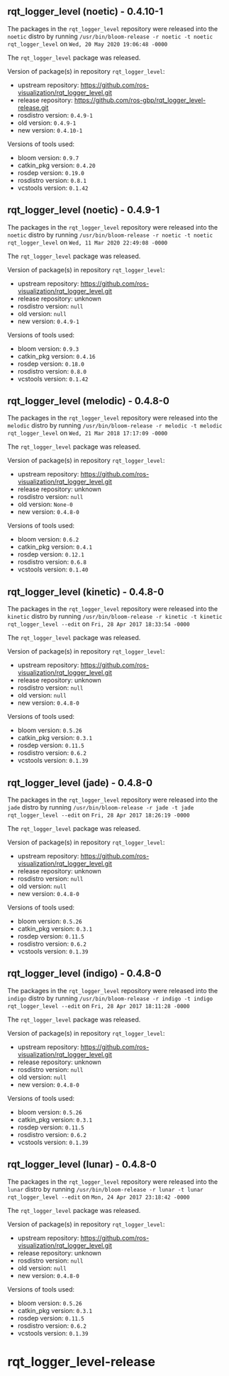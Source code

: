## rqt_logger_level (noetic) - 0.4.10-1

The packages in the `rqt_logger_level` repository were released into the `noetic` distro by running `/usr/bin/bloom-release -r noetic -t noetic rqt_logger_level` on `Wed, 20 May 2020 19:06:48 -0000`

The `rqt_logger_level` package was released.

Version of package(s) in repository `rqt_logger_level`:

- upstream repository: https://github.com/ros-visualization/rqt_logger_level.git
- release repository: https://github.com/ros-gbp/rqt_logger_level-release.git
- rosdistro version: `0.4.9-1`
- old version: `0.4.9-1`
- new version: `0.4.10-1`

Versions of tools used:

- bloom version: `0.9.7`
- catkin_pkg version: `0.4.20`
- rosdep version: `0.19.0`
- rosdistro version: `0.8.1`
- vcstools version: `0.1.42`


## rqt_logger_level (noetic) - 0.4.9-1

The packages in the `rqt_logger_level` repository were released into the `noetic` distro by running `/usr/bin/bloom-release -r noetic -t noetic rqt_logger_level` on `Wed, 11 Mar 2020 22:49:08 -0000`

The `rqt_logger_level` package was released.

Version of package(s) in repository `rqt_logger_level`:

- upstream repository: https://github.com/ros-visualization/rqt_logger_level.git
- release repository: unknown
- rosdistro version: `null`
- old version: `null`
- new version: `0.4.9-1`

Versions of tools used:

- bloom version: `0.9.3`
- catkin_pkg version: `0.4.16`
- rosdep version: `0.18.0`
- rosdistro version: `0.8.0`
- vcstools version: `0.1.42`


## rqt_logger_level (melodic) - 0.4.8-0

The packages in the `rqt_logger_level` repository were released into the `melodic` distro by running `/usr/bin/bloom-release -r melodic -t melodic rqt_logger_level` on `Wed, 21 Mar 2018 17:17:09 -0000`

The `rqt_logger_level` package was released.

Version of package(s) in repository `rqt_logger_level`:

- upstream repository: https://github.com/ros-visualization/rqt_logger_level.git
- release repository: unknown
- rosdistro version: `null`
- old version: `None-0`
- new version: `0.4.8-0`

Versions of tools used:

- bloom version: `0.6.2`
- catkin_pkg version: `0.4.1`
- rosdep version: `0.12.1`
- rosdistro version: `0.6.8`
- vcstools version: `0.1.40`


## rqt_logger_level (kinetic) - 0.4.8-0

The packages in the `rqt_logger_level` repository were released into the `kinetic` distro by running `/usr/bin/bloom-release -r kinetic -t kinetic rqt_logger_level --edit` on `Fri, 28 Apr 2017 18:33:54 -0000`

The `rqt_logger_level` package was released.

Version of package(s) in repository `rqt_logger_level`:

- upstream repository: https://github.com/ros-visualization/rqt_logger_level.git
- release repository: unknown
- rosdistro version: `null`
- old version: `null`
- new version: `0.4.8-0`

Versions of tools used:

- bloom version: `0.5.26`
- catkin_pkg version: `0.3.1`
- rosdep version: `0.11.5`
- rosdistro version: `0.6.2`
- vcstools version: `0.1.39`


## rqt_logger_level (jade) - 0.4.8-0

The packages in the `rqt_logger_level` repository were released into the `jade` distro by running `/usr/bin/bloom-release -r jade -t jade rqt_logger_level --edit` on `Fri, 28 Apr 2017 18:26:19 -0000`

The `rqt_logger_level` package was released.

Version of package(s) in repository `rqt_logger_level`:

- upstream repository: https://github.com/ros-visualization/rqt_logger_level.git
- release repository: unknown
- rosdistro version: `null`
- old version: `null`
- new version: `0.4.8-0`

Versions of tools used:

- bloom version: `0.5.26`
- catkin_pkg version: `0.3.1`
- rosdep version: `0.11.5`
- rosdistro version: `0.6.2`
- vcstools version: `0.1.39`


## rqt_logger_level (indigo) - 0.4.8-0

The packages in the `rqt_logger_level` repository were released into the `indigo` distro by running `/usr/bin/bloom-release -r indigo -t indigo rqt_logger_level --edit` on `Fri, 28 Apr 2017 18:11:28 -0000`

The `rqt_logger_level` package was released.

Version of package(s) in repository `rqt_logger_level`:

- upstream repository: https://github.com/ros-visualization/rqt_logger_level.git
- release repository: unknown
- rosdistro version: `null`
- old version: `null`
- new version: `0.4.8-0`

Versions of tools used:

- bloom version: `0.5.26`
- catkin_pkg version: `0.3.1`
- rosdep version: `0.11.5`
- rosdistro version: `0.6.2`
- vcstools version: `0.1.39`


## rqt_logger_level (lunar) - 0.4.8-0

The packages in the `rqt_logger_level` repository were released into the `lunar` distro by running `/usr/bin/bloom-release -r lunar -t lunar rqt_logger_level --edit` on `Mon, 24 Apr 2017 23:18:42 -0000`

The `rqt_logger_level` package was released.

Version of package(s) in repository `rqt_logger_level`:

- upstream repository: https://github.com/ros-visualization/rqt_logger_level.git
- release repository: unknown
- rosdistro version: `null`
- old version: `null`
- new version: `0.4.8-0`

Versions of tools used:

- bloom version: `0.5.26`
- catkin_pkg version: `0.3.1`
- rosdep version: `0.11.5`
- rosdistro version: `0.6.2`
- vcstools version: `0.1.39`


# rqt_logger_level-release
